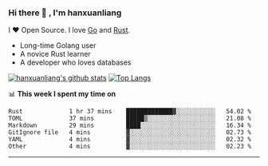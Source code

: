 ### Hi there 👋 , I'm hanxuanliang

<!--
**hanxuanliang/hanxuanliang** is a ✨ _special_ ✨ repository because its `README.md` (this file) appears on your GitHub profile.

Here are some ideas to get you started:

- 🔭 I’m currently working on ...
- 🌱 I’m currently learning ...
- 👯 I’m looking to collaborate on ...
- 🤔 I’m looking for help with ...
- 💬 Ask me about ...
- 📫 How to reach me: ...
- 😄 Pronouns: ...
- ⚡ Fun fact: ...
-->
I ❤ Open Source. I love [Go](https://golang.org) and [Rust](https://www.rust-lang.org/zh-CN/).

* Long-time Golang user
* A novice Rust learner
* A developer who loves databases

[![hanxuanliang's github stats](https://github-readme-stats.vercel.app/api/top-langs/?username=hanxuanliang&hide=html)](https://github.com/anuraghazra/github-readme-stats)
[![Top Langs](https://github-readme-stats.vercel.app/api?username=hanxuanliang&show_icons=true&count_private=true&line_height=40)](https://github.com/anuraghazra/github-readme-stats)

📊 **This week I spent my time on**
<!--START_SECTION:waka-->

```text
Rust             1 hr 37 mins    █████████████▓░░░░░░░░░░░   54.02 %
TOML             37 mins         █████▒░░░░░░░░░░░░░░░░░░░   21.08 %
Markdown         29 mins         ████░░░░░░░░░░░░░░░░░░░░░   16.34 %
GitIgnore file   4 mins          ▓░░░░░░░░░░░░░░░░░░░░░░░░   02.73 %
YAML             4 mins          ▓░░░░░░░░░░░░░░░░░░░░░░░░   02.32 %
Other            4 mins          ▓░░░░░░░░░░░░░░░░░░░░░░░░   02.23 %
```

<!--END_SECTION:waka-->

***
